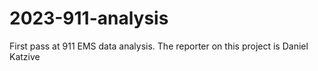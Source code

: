 # 2023-911-analysis
First pass at 911 EMS data analysis.
The reporter on this project is Daniel Katzive